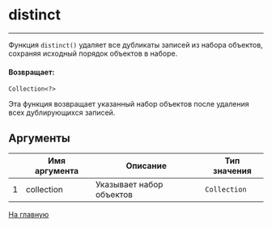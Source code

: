 # distinct

---

Функция `distinct()` удаляет все дубликаты записей из набора объектов, сохраняя исходный порядок объектов в наборе.

#### Возвращает:

`Collection<?>`

Эта функция возвращает указанный набор объектов после удаления всех дублирующихся записей.

## Аргументы

|  | Имя аргумента | Описание | Тип значения |
| --- | --- | --- | --- |
| 1 | collection | Указывает набор объектов | `Collection` |



[На главную](./)